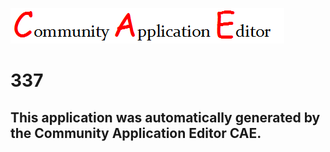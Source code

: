 ![CAE](https://github.com/PhilCAEOrg/application-337/blob/master/img/logo.png)  

337
===================


This application was automatically generated by the Community Application Editor CAE.  
---------------
